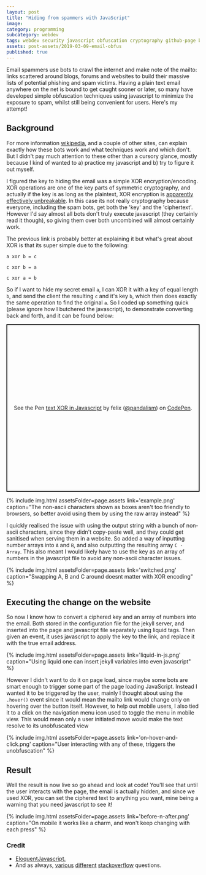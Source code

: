 ```yaml
---
layout: post
title: "Hiding from spammers with JavaScript"
image:
category: programming
subcategory: webdev
tags: webdev security javascript obfuscation cryptography github-page blog
assets: post-assets/2019-03-09-email-obfus
published: true
---
```


Email spammers use bots to crawl the internet and make note of the mailto: links scattered around blogs, forums and websites to build their massive lists of potential phishing and spam victims. Having a plain text email anywhere on the net is bound to get caught sooner or later, so many have developed simple obfuscation techniques using javascript to minimize the exposure to spam, whilst still being convenient for users. Here's my attempt!

## Background

For more information [wikipedia](https://en.wikipedia.org/wiki/Email_spam), and a couple of other sites, can explain exactly how these bots work and what techniques work and which don't. But I didn't pay much attention to these other than a cursory glance, mostly because I kind of wanted to a) practice my javascript and b) try to figure it out myself.

I figured the key to hiding the email was a simple XOR encryption/encoding. XOR operations are one of the key parts of symmetric cryptography, and actually if the key is as long as the plaintext, XOR encryption is [apparently effectively unbreakable](http://www.cs.miami.edu/home/burt/learning/Csc609.051/notes/02.html). In this case its not really cryptography because everyone, including the spam bots, get both the 'key' and the 'ciphertext'. However I'd say almost all bots don't truly execute javascript (they certainly read it though), so giving them over both uncombined will almost certainly work.

The previous link is probably better at explaining it but what's great about XOR is that its super simple due to the following:

```
a xor b = c

c xor b = a

c xor a = b
```

So if I want to hide my secret email `a`, I can XOR it with a key of equal length `b`, and send the client the resulting `c` and it's key `b`, which then does exactly the same operation to find the original `a`. So I coded up something quick (please ignore how I butchered the javascript), to demonstrate converting back and forth, and it can be found below:

<p class="codepen" data-height="436" data-theme-id="0" data-default-tab="result" data-user="pandalism" data-slug-hash="vPJYmQ" data-preview="true" style="height: 436px; box-sizing: border-box; display: flex; align-items: center; justify-content: center; border: 2px solid black; margin: 1em 0; padding: 1em;" data-pen-title="text XOR in Javascript">
  <span>See the Pen <a href="https://codepen.io/pandalism/pen/vPJYmQ/">
  text XOR in Javascript</a> by felix (<a href="https://codepen.io/pandalism">@pandalism</a>)
  on <a href="https://codepen.io">CodePen</a>.</span>
</p>
<script async src="https://static.codepen.io/assets/embed/ei.js"></script>

{% include img.html assetsFolder=page.assets link='example.png' caption="The non-ascii characters shown as boxes aren't too friendly to browsers, so better avoid using them by using the raw array instead" %}

I quickly realised the issue with using the output string with a bunch of non-ascii characters, since they didn't copy-paste well, and they could get sanitised when serving them in a website. So added a way of inputting number arrays into `A` and `B`, and also outputting the resulting array `C - Array`. This also meant I would likely have to use the key as an array of numbers in the javascript file to avoid any non-ascii character issues.

{% include img.html assetsFolder=page.assets link='switched.png' caption="Swapping A, B and C around doesnt matter with XOR encoding" %}


## Executing the change on the website

So now I know how to convert a ciphered key and an array of numbers into the email. Both stored in the configuration file for the jekyll server, and inserted into the page and javascript file separately using liquid tags. Then given an event, it uses javascript to apply the key to the link, and replace it with the true email address.

{% include img.html assetsFolder=page.assets link='liquid-in-js.png' caption="Using liquid one can insert jekyll variables into even javascript" %}

However I didn't want to do it on page load, since maybe some bots are smart enough to trigger some part of the page loading JavaScript. Instead I wanted it to be triggered by the user, mainly I thought about using the `.hover()` event since it would mean the mailto link would change only on hovering over the button itself. However, to help out mobile users, I also tied it to a click on the navigation menu icon used to toggle the menu in mobile view. This would mean only a user initiated move would make the text resolve to its unobfuscated view

{% include img.html assetsFolder=page.assets link='on-hover-and-click.png' caption="User interacting with any of these, triggers the unobfuscation" %}

## Result

Well the result is now live so go ahead and look at code! You'll see that until the user interacts with the page, the email is actually hidden, and since we used XOR, you can set the ciphered text to anything you want, mine being a warning that you need javascript to see it!

{% include img.html assetsFolder=page.assets link='before-n-after.png' caption="On mobile it works like a charm, and won't keep changing with each press" %}

### Credit
- [EloquentJavascript.](https://eloquentjavascript.net/15_event.html)
- And as always, [various](https://stackoverflow.com/questions/179713/how-to-change-the-href-for-a-hyperlink-using-jquery) [different](https://stackoverflow.com/questions/10003706/convert-string-array-representation-back-to-an-array) [stackoverflow](https://stackoverflow.com/questions/2098408/how-to-get-href-value-using-jquery) questions.
